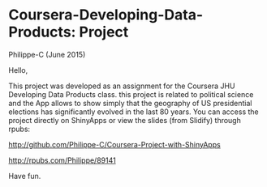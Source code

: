 # Coursera-Developing-Data-Products: Project

Philippe-C (June 2015)

Hello,

This project was developed as an assignment for the Coursera JHU Developing Data Products class.
this project is related to political science and the App allows to show simply that the geography of US presidential elections has significantly evolved in the last 80 years.
You can access the project directly on ShinyApps or view the slides (from Slidify) through rpubs:

http://github.com/Philippe-C/Coursera-Project-with-ShinyApps

http://rpubs.com/Philippe/89141

Have fun.



